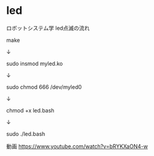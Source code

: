 # led
ロボットシステム学
led点滅の流れ

make

↓

sudo insmod myled.ko

↓

sudo chmod 666 /dev/myled0

↓

chmod +x led.bash

↓

sudo ./led.bash

動画
https://www.youtube.com/watch?v=bRYKXaON4-w
